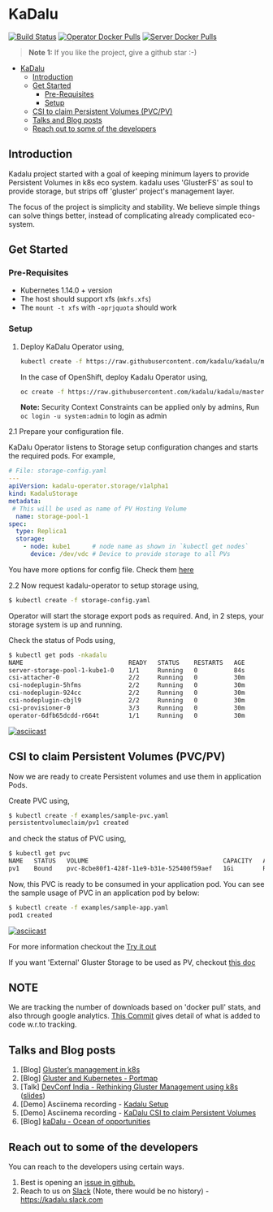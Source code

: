 # KaDalu

[![Build Status](https://travis-ci.org/kadalu/kadalu.svg?branch=master)](https://travis-ci.org/kadalu/kadalu)
[![Operator Docker Pulls](https://img.shields.io/docker/pulls/kadalu/kadalu-operator.svg?label=DockerPulls%20Operator)](https://img.shields.io/docker/pulls/kadalu/kadalu-operator.svg)
[![Server Docker Pulls](https://img.shields.io/docker/pulls/kadalu/kadalu-server.svg?label=DockerPulls%20Server)](https://img.shields.io/docker/pulls/kadalu/kadalu-server.svg)

>
>**Note 1:** If you like the project, give a github star :-)
>

- [KaDalu](#kadalu)
  - [Introduction](#introduction)
  - [Get Started](#get-started)
    - [Pre-Requisites](#pre-requisites)
    - [Setup](#setup)
  - [CSI to claim Persistent Volumes (PVC/PV)](#csi-to-claim-persistent-volumes-pvcpv)
  - [Talks and Blog posts](#talks-and-blog-posts)
  - [Reach out to some of the developers](#reach-out-to-some-of-the-developers)

## Introduction

Kadalu project started with a goal of keeping minimum layers to provide Persistent Volumes in k8s eco system. kadalu uses 'GlusterFS' as soul to provide storage, but strips off 'gluster' project's management layer.

The focus of the project is simplicity and stability. We believe simple things can solve things better, instead of complicating already complicated eco-system.

## Get Started

### Pre-Requisites

- Kubernetes 1.14.0 + version
- The host should support xfs (`mkfs.xfs`)
- The `mount -t xfs` with `-oprjquota` should work

### Setup

1. Deploy KaDalu Operator using,

   ```bash
   kubectl create -f https://raw.githubusercontent.com/kadalu/kadalu/master/manifests/kadalu-operator.yaml
   ```

   In the case of OpenShift, deploy Kadalu Operator using,

   ```bash
   oc create -f https://raw.githubusercontent.com/kadalu/kadalu/master/manifests/kadalu-operator-openshift.yaml
   ```

   **Note:** Security Context Constraints can be applied only by admins,
Run `oc login -u system:admin` to login as admin

2.1 Prepare your configuration file.

   KaDalu Operator listens to Storage setup configuration changes and
starts the required pods. For example,

   ```yaml
   # File: storage-config.yaml
   ---
   apiVersion: kadalu-operator.storage/v1alpha1
   kind: KadaluStorage
   metadata:
    # This will be used as name of PV Hosting Volume
     name: storage-pool-1
   spec:
     type: Replica1
     storage:
       - node: kube1      # node name as shown in `kubectl get nodes`
         device: /dev/vdc # Device to provide storage to all PVs
   ```

You have more options for config file. Check them [here]()

2.2 Now request kadalu-operator to setup storage using,

   ```bash
   $ kubectl create -f storage-config.yaml
   ```

Operator will start the storage export pods as required. And, in 2 steps,
your storage system is up and running.

Check the status of Pods using,

```bash
$ kubectl get pods -nkadalu
NAME                             READY   STATUS    RESTARTS   AGE
server-storage-pool-1-kube1-0    1/1     Running   0          84s
csi-attacher-0                   2/2     Running   0          30m
csi-nodeplugin-5hfms             2/2     Running   0          30m
csi-nodeplugin-924cc             2/2     Running   0          30m
csi-nodeplugin-cbjl9             2/2     Running   0          30m
csi-provisioner-0                3/3     Running   0          30m
operator-6dfb65dcdd-r664t        1/1     Running   0          30m
```

[![asciicast](https://asciinema.org/a/259949.svg)](https://asciinema.org/a/259949)

## CSI to claim Persistent Volumes (PVC/PV)

Now we are ready to create Persistent volumes and use them in
application Pods.

Create PVC using,

```bash
$ kubectl create -f examples/sample-pvc.yaml
persistentvolumeclaim/pv1 created
```

and check the status of PVC using,

```bash
$ kubectl get pvc
NAME   STATUS   VOLUME                                     CAPACITY   ACCESS MODES   STORAGECLASS     AGE
pv1    Bound    pvc-8cbe80f1-428f-11e9-b31e-525400f59aef   1Gi        RWO            kadalu.replica1  42s
```

Now, this PVC is ready to be consumed in your application pod. You can see the
sample usage of PVC in an application pod by below:

```bash
$ kubectl create -f examples/sample-app.yaml
pod1 created
```

[![asciicast](https://asciinema.org/a/259951.svg)](https://asciinema.org/a/259951)

For more information checkout the [Try it out](./doc/README.md)

If you want 'External' Gluster Storage to be used as PV, checkout [this doc](./doc/external-gluster-storage.md)

## NOTE

We are tracking the number of downloads based on 'docker pull' stats, and also
through google analytics. [This Commit](https://github.com/kadalu/kadalu/commit/cbc83fd751bf0221e22b61bd6ebad4af40e38275) gives detail of what is added to code w.r.to tracking.

## Talks and Blog posts

1. [Blog] [Gluster’s management in k8s](https://medium.com/@tumballi/glusters-management-in-k8s-13020a561962)
2. [Blog] [Gluster and Kubernetes - Portmap](https://aravindavk.in/blog/gluster-and-k8s-portmap/)
3. [Talk] [DevConf India - Rethinking Gluster Management using k8s](https://devconfin19.sched.com/event/RVPw/rethinking-gluster-management-using-k8s) ([slides](doc/rethinking-gluster-management-using-k8s.pdf))
4. [Demo] Asciinema recording - [Kadalu Setup](https://asciinema.org/a/259949)
5. [Demo] Asciinema recording - [KaDalu CSI to claim Persistent Volumes](https://asciinema.org/a/259951)
6. [Blog] [kaDalu - Ocean of opportunities](https://medium.com/@tumballi/kadalu-ocean-of-potential-in-k8s-storage-a07be1b8b961?source=friends_link&sk=d2499bc1e7433fd18c93c34c796e1a11&utm_source=github)

## Reach out to some of the developers

You can reach to the developers using certain ways.

1. Best is opening an [issue in github.](https://github.com/kadalu/kadalu/issues)
2. Reach to us on [Slack](https://join.slack.com/t/kadalu/shared_invite/enQtNzg1ODQ0MDA5NTM2LWMzMTc5ZTJmMjk4MzI0YWVhOGFlZTJjZjY5MDNkZWI0Y2VjMDBlNzVkZmI1NWViN2U3MDNlNDJhNjE5OTBlOGU) (Note, there would be no history) - https://kadalu.slack.com
